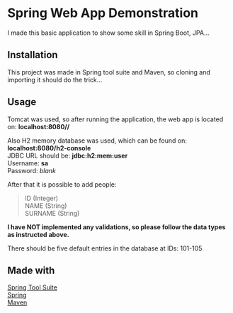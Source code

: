 # Spring Web App Demonstration

I made this basic application to show some skill in Spring Boot, JPA...

## Installation

This project was made in Spring tool suite and Maven, so cloning and importing it should do the trick...


## Usage

Tomcat was used, so after running the application, the web app is located on: **localhost:8080//**  

Also H2 memory database was used, which can be found on: **localhost:8080/h2-console**  
JDBC URL should be: **jdbc:h2:mem:user**  
Username: **sa**  
Password: *blank*

After that it is possible to add people:  
> ID (Integer)  
> NAME (String)  
> SURNAME (String)  
  
**I have NOT implemented any validations, so please follow the data types as instructed above.**  
  
There should be five default entries in the database at IDs: 101-105

## Made with
[Spring Tool Suite](https://spring.io/tools)  
[Spring](https://spring.io/)  
[Maven](https://maven.apache.org/)
